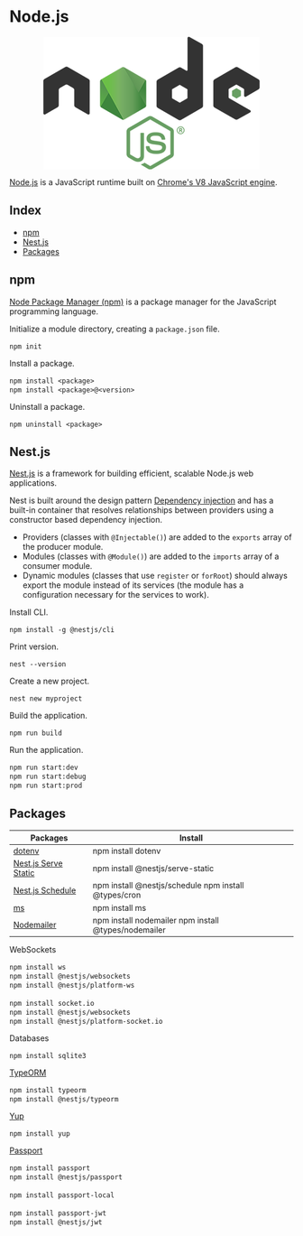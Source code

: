 # Node.js

<p align="center"><img align="center" src="nodejs.png"></p>

[Node.js](https://nodejs.org/) is a JavaScript runtime built on [Chrome's V8 JavaScript engine](https://v8.dev/).

## Index

* [npm](#npm)
* [Nest.js](#nestjs)
* [Packages](#packages)

## npm

[Node Package Manager (npm)](https://www.npmjs.com/) is a package manager for the JavaScript programming language.

Initialize a module directory, creating a `package.json` file.
```
npm init
```

Install a package.
```
npm install <package>
npm install <package>@<version>
```

Uninstall a package.
```
npm uninstall <package>
```

## Nest.js

[Nest.js](https://nestjs.com/) is a framework for building efficient, scalable Node.js web applications.

Nest is built around the design pattern [Dependency injection](https://en.wikipedia.org/wiki/Dependency_injection) and has a built-in container that resolves relationships between providers using a constructor based dependency injection.
* Providers (classes with `@Injectable()`) are added to the `exports` array of the producer module.
* Modules (classes with `@Module()`) are added to the `imports` array of a consumer module.
* Dynamic modules (classes that use `register` or `forRoot`) should always export the module instead of its services (the module has a configuration necessary for the services to work).

Install CLI.
```
npm install -g @nestjs/cli
```

Print version.
```
nest --version
```

Create a new project.
```
nest new myproject
```

Build the application.
```
npm run build
```

Run the application.
```
npm run start:dev
npm run start:debug
npm run start:prod
```

## Packages

| Packages                                                                   | Install                                              |
|----------------------------------------------------------------------------|------------------------------------------------------|
| [dotenv](https://github.com/motdotla/dotenv)                               | npm install dotenv                                   |
| [Nest.js Serve Static](https://www.npmjs.com/package/@nestjs/serve-static) | npm install @nestjs/serve-static                     |
| [Nest.js Schedule](https://www.npmjs.com/package/@nestjs/schedule)         | npm install @nestjs/schedule npm install @types/cron |
| [ms](https://github.com/vercel/ms)                                         | npm install ms                                       |
| [Nodemailer](https://github.com/nodemailer/nodemailer)                     | npm install nodemailer npm install @types/nodemailer |

WebSockets
```
npm install ws
npm install @nestjs/websockets
npm install @nestjs/platform-ws

npm install socket.io
npm install @nestjs/websockets
npm install @nestjs/platform-socket.io
```

Databases
```
npm install sqlite3
```

[TypeORM](https://www.npmjs.com/package/typeorm)
```
npm install typeorm
npm install @nestjs/typeorm
```

[Yup](https://www.npmjs.com/package/yup)
```
npm install yup
```

[Passport](https://www.npmjs.com/package/passport)
```
npm install passport
npm install @nestjs/passport

npm install passport-local

npm install passport-jwt
npm install @nestjs/jwt
```
